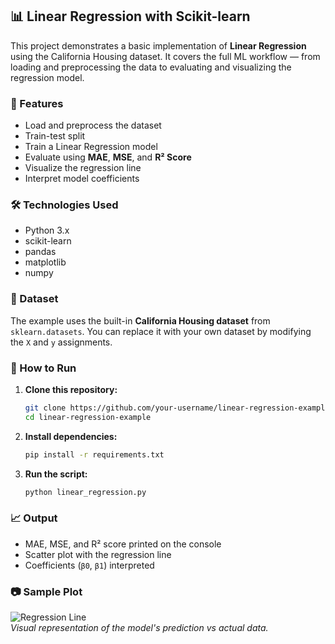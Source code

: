 ## 📊 Linear Regression with Scikit-learn

This project demonstrates a basic implementation of **Linear Regression** using the California Housing dataset. It covers the full ML workflow — from loading and preprocessing the data to evaluating and visualizing the regression model.



### 🚀 Features

- Load and preprocess the dataset
- Train-test split
- Train a Linear Regression model
- Evaluate using **MAE**, **MSE**, and **R² Score**
- Visualize the regression line
- Interpret model coefficients



### 🛠️ Technologies Used

- Python 3.x
- scikit-learn
- pandas
- matplotlib
- numpy


### 📁 Dataset

The example uses the built-in **California Housing dataset** from `sklearn.datasets`. You can replace it with your own dataset by modifying the `X` and `y` assignments.



### 📌 How to Run

1. **Clone this repository:**
   ```bash
   git clone https://github.com/your-username/linear-regression-example.git
   cd linear-regression-example
   ```

2. **Install dependencies:**
   ```bash
   pip install -r requirements.txt
   ```

3. **Run the script:**
   ```bash
   python linear_regression.py
   ```



### 📈 Output

- MAE, MSE, and R² score printed on the console
- Scatter plot with the regression line
- Coefficients (`β0`, `β1`) interpreted



### 📷 Sample Plot

![Regression Line](plot_sample.png)  
*Visual representation of the model's prediction vs actual data.*






